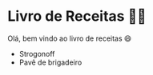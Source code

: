 # Livro de Receitas :woman_cook: #

Olá, bem vindo ao livro de receitas :smile:

- Strogonoff
- Pavê de brigadeiro

